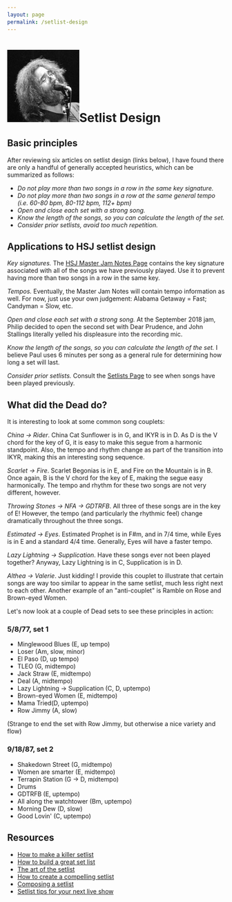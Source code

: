 ```yaml
---
layout: page
permalink: /setlist-design
---
```



<h1><img class="ui avatar image" src="/images/jerryavatar.jpg">Setlist Design</h1>

## Basic principles

After reviewing six articles on setlist design (links below), I have found there are only a handful of generally accepted heuristics, which can be summarized as follows:

* *Do not play more than two songs in a row in the same key signature.*
* *Do not play more than two songs in a row at the same general tempo (i.e. 60-80 bpm, 80-112 bpm, 112+ bpm)*
* *Open and close each set with a strong song.*
* *Know the length of the songs, so you can calculate the length of the set.*
* *Consider prior setlists, avoid too much repetition.*

## Applications to HSJ setlist design

*Key signatures.*  The [HSJ Master Jam Notes Page](http://bit.ly/2MK4Y55) contains the key signature associated with all of the songs we have previously played. Use it to prevent having more than two songs in a row in the same key.

*Tempos.*  Eventually, the Master Jam Notes will contain tempo information as well. For now, just use your own judgement:  Alabama Getaway = Fast; Candyman = Slow, etc.

*Open and close each set with a strong song.*  At the September 2018 jam, Philip decided to open the second set with Dear Prudence, and John Stallings literally yelled his displeasure into the recording mic.

*Know the length of the songs, so you can calculate the length of the set.*  I believe Paul uses 6 minutes per song as a general rule for determining how long a set will last.

*Consider prior setlists.*  Consult the [Setlists Page](setlists.html) to see when songs have been played previously.

## What did the Dead do?

It is interesting to look at some common song couplets:

*China -> Rider*. China Cat Sunflower is in G, and IKYR is in D.  As D is the V chord for the key of G, it is easy to make this segue from a harmonic standpoint.  Also, the tempo and rhythm change as part of the transition into IKYR, making this an interesting song sequence.

*Scarlet -> Fire*.  Scarlet Begonias is in E, and Fire on the Mountain is in B.  Once again, B is the V chord for the key of E, making the segue easy harmonically. The tempo and rhythm for these two songs are not very different, however.

*Throwing Stones -> NFA -> GDTRFB*.  All three of these songs are in the key of E!  However, the tempo (and particularly the rhythmic feel) change dramatically throughout the three songs.

*Estimated -> Eyes*. Estimated Prophet is in F#m, and in 7/4 time, while Eyes is in E and a standard 4/4 time. Generally, Eyes will have a faster tempo.

*Lazy Lightning -> Supplication*. Have these songs ever not been played together? Anyway, Lazy Lightning is in C, Supplication is in D.

*Althea -> Valerie*. Just kidding! I provide this couplet to illustrate that certain songs are way too similar to appear in the same setlist, much less right next to each other.  Another example of an "anti-couplet" is Ramble on Rose and Brown-eyed Women.

Let's now look at a couple of Dead sets to see these principles in action:

### 5/8/77, set 1

* Minglewood Blues (E, up tempo)
* Loser (Am, slow, minor)
* El Paso (D, up tempo)
* TLEO (G, midtempo)
* Jack Straw (E, midtempo)
* Deal (A, midtempo)
* Lazy Lightning -> Supplication (C, D, uptempo)
* Brown-eyed Women (E, midtempo)
* Mama Tried(D, uptempo)
* Row Jimmy (A, slow)

(Strange to end the set with Row Jimmy, but otherwise a nice variety and flow)

### 9/18/87, set 2

* Shakedown Street (G, midtempo)
* Women are smarter (E, midtempo)
* Terrapin Station (G -> D, midtempo)
* Drums
* GDTRFB (E, uptempo)
* All along the watchtower (Bm, uptempo)
* Morning Dew (D, slow)
* Good Lovin' (C, uptempo)


## Resources

* [How to make a killer setlist](http://www.musicentrepreneurhq.com/make-killer-set-list/)
* [How to build a great set list](https://www.tunecore.com/blog/2016/11/build-great-set-list.html)
* [The art of the setlist](https://diymusician.cdbaby.com/musician-tips/the-art-of-the-set-list-choosing-the-right-songs-in-the-right-order/)
* [How to create a compelling setlist](http://blog.sonicbids.com/how-to-create-compelling-setlist)
* [Composing a setlist](http://www.joelmabus.com/composing_a_set_list.htm)
* [Setlist tips for your next live show](https://blog.discmakers.com/2012/03/set-list-tips/)









